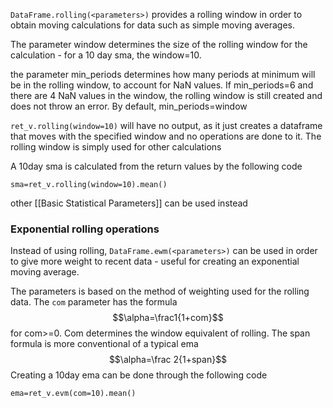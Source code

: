 `DataFrame.rolling(<parameters>)` provides a rolling window in order to obtain moving calculations for data such as simple moving averages. 

The parameter window determines the size of the rolling window for the calculation - for a 10 day sma, the window=10. 

the parameter min_periods determines how many periods at minimum will be in the rolling window, to account for NaN values. If min_periods=6 and there are 4 NaN values in the window, the rolling window is still created and does not throw an error. By default, min_periods=window

`ret_v.rolling(window=10)` will have no output, as it just creates a dataframe that moves with the specified window and no operations are done to it. The rolling window is simply used for other calculations

A 10day sma is calculated from the return values by the following code
```
sma=ret_v.rolling(window=10).mean()
```

other [[Basic Statistical Parameters]] can be used instead

### Exponential rolling operations
Instead of using rolling, `DataFrame.ewm(<parameters>)` can be used in order to give more weight to recent data - useful for creating an exponential moving average. 

The parameters is based on the method of weighting used for the rolling data. The `com` parameter has the formula $$\alpha=\frac1{1+com}$$for com>=0. Com determines the window equivalent of rolling. 
The span formula is more conventional of a typical ema$$\alpha=\frac 2{1+span}$$
Creating a 10day ema can be done through the following code
```
ema=ret_v.evm(com=10).mean()
```

